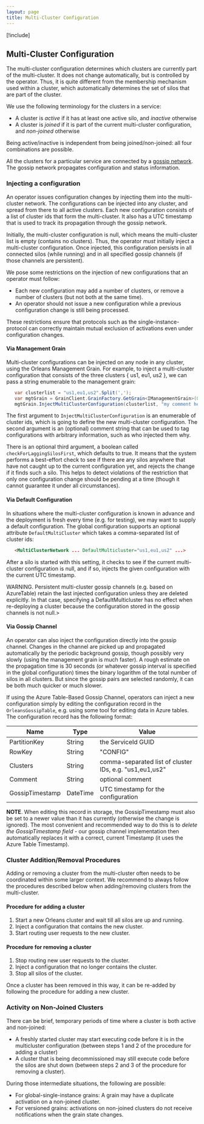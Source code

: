```yaml
---
layout: page
title: Multi-Cluster Configuration
---
```


[!include[](../../warning-banner.zh.md)]

## Multi-Cluster Configuration

The multi-cluster configuration determines which clusters are currently part of the multi-cluster. It does not change automatically, but is controlled by the operator. Thus, it is quite different from the membership mechanism used within a cluster, which automatically determines the set of silos that are part of the cluster.

We use the following terminology for the clusters in a service:
- A cluster is *active* if it has at least one active silo, and *inactive* otherwise
- A cluster is *joined* if it is part of the current multi-cluster configuration, and *non-joined* otherwise

Being active/inactive is independent from being joined/non-joined: all four combinations are possible. 

All the clusters for a particular service are connected by a [gossip network](GossipChannels.md). The gossip network propagates configuration and status information.  

### Injecting a configuration

An operator issues configuration changes by injecting them into the multi-cluster network. The configurations can be injected into any cluster, and spread from there to all active clusters. Each new configuration consists of a list of cluster ids that form the multi-cluster. It also has a UTC timestamp that is used to track its propagation through the gossip network.

Initially, the multi-cluster configuration is null, which means the multi-cluster list is empty (contains no clusters). Thus, the operator *must* initially inject a multi-cluster configuration. Once injected, this configuration persists in all connected silos (while running) and in all specified gossip channels (if those channels are persistent).

We pose some restrictions on the injection of new configurations that an operator must follow:
-	Each new configuration may add a number of clusters, or remove a number of clusters (but not both at the same time). 
-	An operator should not issue a new configuration while a previous configuration change is still being processed.

These restrictions ensure that protocols such as the single-instance-protocol can correctly maintain mutual exclusion of activations even under configuration changes.

#### Via Management Grain

Multi-cluster configurations can be injected on any node in any cluster, using the Orleans Management Grain.
For example, to inject a multi-cluster configuration that consists of the three clusters { us1, eu1, us2 }, we can pass a string enumerable to the management grain:

```csharp
   var clusterlist = "us1,eu1,us2".Split(',');
   var mgtGrain = GrainClient.GrainFactory.GetGrain<IManagementGrain>(0);	
   mgtGrain.InjectMultiClusterConfiguration(clusterlist, "my comment here"));
```

The first argument to `InjectMultiClusterConfiguration` is an enumerable of cluster ids, which is going to define the new multi-cluster configuration. The second argument is an (optional) comment string that can be used to tag configurations with arbitrary information, such as who injected them why. 

There is an optional third argument, a boolean called `checkForLaggingSilosFirst`, which defaults to true. It means that the system performs a best-effort check to see if there are any silos anywhere that have not caught up to the current configuration yet, and rejects the change if it finds such a silo. This helps to detect violations of the restriction that only one configuration change should be pending at a time (though it cannot guarantee it under all circumstances).

####	Via Default Configuration

In situations where the multi-cluster configuration is known in advance and the deployment is fresh every time (e.g.  for testing), we may want to supply a default configuration. The global configuration supports an optional attribute `DefaultMultiCluster` which takes a comma-separated list of cluster ids:

```html
   <MultiClusterNetwork ... DefaultMulticluster="us1,eu1,us2" ...>
```

After a silo is started with this setting, it checks to see if the current multi-cluster configuration is null, and if so, injects the given configuration with the current UTC timestamp. 

WARNING. Persistent multi-cluster gossip channels (e.g. based on AzureTable) retain the last injected configuration unless they are deleted explicitly. In that case, specifying a DefaultMulticluster has no effect when re-deploying a cluster because the configuration stored in the gossip channels is not null.>

####	Via Gossip Channel

An operator can also inject the configuration directly into the gossip channel. Changes in the channel are picked up and propagated automatically by the periodic background gossip, though possibly very slowly (using the management grain is much faster).  A rough estimate on the propagation time is 30 seconds (or whatever gossip interval is specified in the global configuration) times the binary logarithm of the total number of silos in all clusters. But since the gossip pairs are selected randomly, it can be both much quicker or much slower.  

If using the Azure Table-Based Gossip Channel, operators can inject a new configuration simply by editing the configuration record in the `OrleansGossipTable`, e.g. using some tool for editing data in Azure tables. The configuration record has the following format:

 
|Name               | Type     | Value    |
|-------------      |--------  |----------|
|PartitionKey       | String   | the ServiceId GUID |
|RowKey             | String   | "CONFIG" |
|Clusters           | String   | comma-separated list of cluster IDs, e.g. "us1,eu1,us2" |
|Comment            | String   | optional comment |
|GossipTimestamp    | DateTime    | UTC timestamp for the configuration |

<p/>

**NOTE**. When editing this record in storage, the GossipTimestamp must also be set to a newer value than it has currently (otherwise the change is ignored).  The most convenient and recommended way to do this is to *delete the GossipTimestamp field* - our gossip channel implementation then automatically replaces it with a correct, current Timestamp (it uses the Azure Table Timestamp).  
 
### Cluster Addition/Removal Procedures

Adding or removing a cluster from the multi-cluster often needs to be coordinated within some larger context. We recommend to always follow the procedures described below when adding/removing clusters from the multi-cluster.

#### Procedure for adding a cluster

1.	Start a new Orleans cluster and wait till all silos are up and running. 
2.	Inject a configuration that contains the new cluster.
3.	Start routing user requests to the new cluster.

#### Procedure for removing a cluster

1.	Stop routing new user requests to the cluster. 
2.	Inject a configuration that no longer contains the cluster.
3.	Stop all silos of the cluster.

Once a cluster has been removed in this way, it can be re-added by following the procedure for adding a new cluster. 

### Activity on Non-Joined Clusters

There can be brief, temporary periods of time where a cluster is both active and non-joined:
- A freshly started cluster may start executing code before it is in the multicluster configuration (between steps 1 and 2 of the procedure for adding a cluster)
- A cluster that is being decommissioned may still execute code before the silos are shut down (between steps 2 and 3 of the procedure for removing a cluster).

During those intermediate situations, the following are possible:
-	For global-single-instance grains: A grain may have a duplicate activation on a non-joined cluster. 
-	For versioned grains: activations on non-joined clusters do not receive notifications when the grain state changes.
